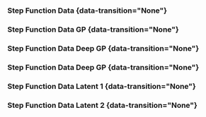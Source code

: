 
### Step Function Data {data-transition="None"}

<object class="svgplot" data="../slides/diagrams/datasets/step-function.svg"></object> 

### Step Function Data GP {data-transition="None"}

<object class="svgplot" data="../slides/diagrams/gp/step-function-gp.svg"></object> 

### Step Function Data Deep GP {data-transition="None"}

<object class="svgplot" data="../slides/diagrams/deepgp/step-function-deep-gp.svg"></object> 

### Step Function Data Deep GP {data-transition="None"}

<object class="svgplot" data="../slides/diagrams/deepgp/step-function-deep-gp-sample.svg"></object> 

### Step Function Data Latent 1 {data-transition="None"}

<object class="svgplot" data="../slides/diagrams/deepgp/step-function-deep-gp-layer-1.svg"></object> 

### Step Function Data Latent 2 {data-transition="None"}

<object class="svgplot" data="../slides/diagrams/deepgp/step-function-deep-gp-layer-2.svg"></object> 


